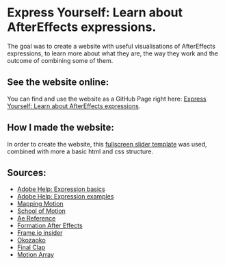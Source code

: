 # Express Yourself: Learn about AfterEffects expressions.

The goal was to create a website with useful visualisations of AfterEffects expressions, to learn more about what they are, the way they work and the outcome of combining some of them.

## See the website online:

You can find and use the website as a GitHub Page right here: [Express Yourself: Learn about AfterEffects expressions](https://flavieenrico.github.io/projet-perso).

## How I made the website:

In order to create the website, this [fullscreen slider template](https://ibrahima-ndaw.com/blog/fullscreen-slider/) was used, combined with more a basic html and css structure.

## Sources: 
- [Adobe Help: Expression basics](https://helpx.adobe.com/fr/after-effects/using/expression-basics.html)
- [Adobe Help: Expression examples](https://helpx.adobe.com/fr/after-effects/using/expression-examples.html)
- [Mapping Motion](https://mappingmotion.com/initiation-aux-expressions-sur-after-effects/)
- [School of Motion](https://www.schoolofmotion.com/blog/six-essential-expressions-creative-coding-after-effects)
- [Ae Reference](https://aereference.com/expressions)
- [Formation After Effects](https://www.after-effects.fr/text-properties-expressions/)
- [Frame.io insider](https://blog.frame.io/2022/03/07/5-essential-after-effects-expressions/)
- [Okozaoko](http://okozaoko.com/graphisme_cegep/design_cinetique/expressions/)
- [Final Clap](http://www.finalclap.com/tuto/cours-after-effects-3/expressions-11/)
- [Motion Array](https://motionarray.com/learn/after-effects/6-common-after-effects-expressions-you-should-be-using/) 
